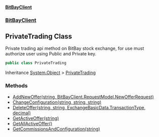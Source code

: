 #### [BitBayClient](./index.md 'index')
### [BitBayClient](./BitBayClient.md 'BitBayClient')
## PrivateTrading Class
Private trading api method on BitBay stock exchange, for use must authorize user using Public and Private key.  
```csharp
public class PrivateTrading
```
Inheritance [System.Object](https://docs.microsoft.com/en-us/dotnet/api/System.Object 'System.Object') &gt; [PrivateTrading](./BitBayClient-PrivateTrading.md 'BitBayClient.PrivateTrading')  
### Methods
- [AddNewOffer(string, BitBayClient.RequestModel.NewOfferRequest)](./BitBayClient-PrivateTrading-AddNewOffer(string_BitBayClient-RequestModel-NewOfferRequest).md 'BitBayClient.PrivateTrading.AddNewOffer(string, BitBayClient.RequestModel.NewOfferRequest)')
- [ChangeConfiguration(string, string, string)](./BitBayClient-PrivateTrading-ChangeConfiguration(string_string_string).md 'BitBayClient.PrivateTrading.ChangeConfiguration(string, string, string)')
- [DeleteOffer(string, string, ExchangeBasicData.TransactionType, decimal)](./BitBayClient-PrivateTrading-DeleteOffer(string_string_ExchangeBasicData-TransactionType_decimal).md 'BitBayClient.PrivateTrading.DeleteOffer(string, string, ExchangeBasicData.TransactionType, decimal)')
- [GetActiveOffer(string)](./BitBayClient-PrivateTrading-GetActiveOffer(string).md 'BitBayClient.PrivateTrading.GetActiveOffer(string)')
- [GetAllActiveOffer()](./BitBayClient-PrivateTrading-GetAllActiveOffer().md 'BitBayClient.PrivateTrading.GetAllActiveOffer()')
- [GetCommissionsAndConfiguration(string)](./BitBayClient-PrivateTrading-GetCommissionsAndConfiguration(string).md 'BitBayClient.PrivateTrading.GetCommissionsAndConfiguration(string)')
